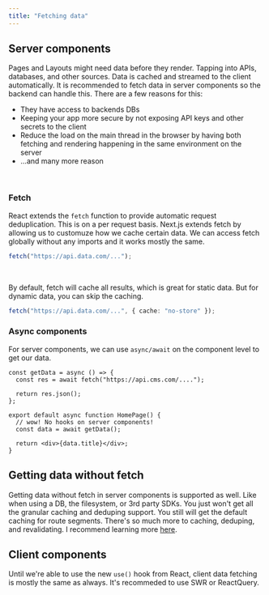 ```yaml
---
title: "Fetching data"
---
```


## Server components

Pages and Layouts might need data before they render. Tapping into APIs, databases, and other sources. Data is cached and streamed to the client automatically. It is recommended to fetch data in server components so the backend can handle this. There are a few reasons for this:

- They have access to backends DBs
- Keeping your app more secure by not exposing API keys and other secrets to the client
- Reduce the load on the main thread in the browser by having both fetching and rendering happening in the same environment on the server
- ...and many more reason

<br>

### Fetch

React extends the `fetch` function to provide automatic request deduplication. This is on a per request basis. Next.js extends fetch by allowing us to customuze how we cache certain data. We can access fetch globally without any imports and it works mostly the same.

```ts
fetch("https://api.data.com/...");
```

<br>

By default, fetch will cache all results, which is great for static data. But for dynamic data, you can skip the caching.

```ts
fetch("https://api.data.com/...", { cache: "no-store" });
```

### Async components

For server components, we can use `async/await` on the component level to get our data.

```tsx
const getData = async () => {
  const res = await fetch("https://api.cms.com/....");

  return res.json();
};

export default async function HomePage() {
  // wow! No hooks on server components!
  const data = await getData();

  return <div>{data.title}</div>;
}
```

## Getting data without fetch

Getting data without fetch in server components is supported as well. Like when using a DB, the filesystem, or 3rd party SDKs. You just won't get all the granular caching and deduping support. You still will get the default caching for route segments. There's so much more to caching, deduping, and revalidating. I recommend learning more [here](https://beta.nextjs.org/docs/data-fetching/caching).

## Client components

Until we're able to use the new `use()` hook from React, client data fetching is mostly the same as always. It's recommeded to use SWR or ReactQuery.
